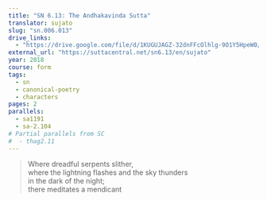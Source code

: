 ```yaml
---
title: "SN 6.13: The Andhakavinda Sutta"
translator: sujato
slug: "sn.006.013"
drive_links:
  - "https://drive.google.com/file/d/1KUGUJAGZ-32dnFFcOlhlg-9O1Y5HpeW0/view?usp=drivesdk"
external_url: "https://suttacentral.net/sn6.13/en/sujato"
year: 2018
course: form
tags:
  - sn
  - canonical-poetry
  - characters
pages: 2
parallels:
  - sa1191
  - sa-2.104
# Partial parallels from SC
#  - thag2.11
---
```


> Where dreadful serpents slither,  
where the lightning flashes and the sky thunders  
in the dark of the night;  
there meditates a mendicant
